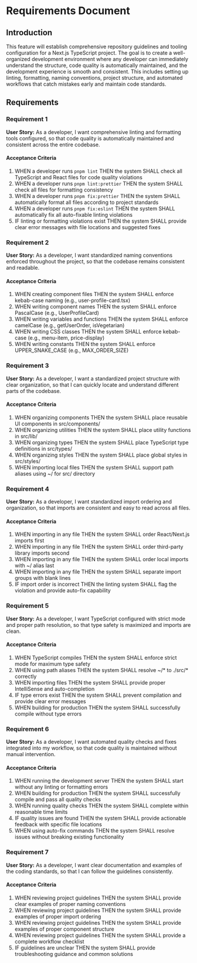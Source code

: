 # Requirements Document

## Introduction

This feature will establish comprehensive repository guidelines and tooling configuration for a Next.js TypeScript project. The goal is to create a well-organized development environment where any developer can immediately understand the structure, code quality is automatically maintained, and the development experience is smooth and consistent. This includes setting up linting, formatting, naming conventions, project structure, and automated workflows that catch mistakes early and maintain code standards.

## Requirements

### Requirement 1

**User Story:** As a developer, I want comprehensive linting and formatting tools configured, so that code quality is automatically maintained and consistent across the entire codebase.

#### Acceptance Criteria

1. WHEN a developer runs `pnpm lint` THEN the system SHALL check all TypeScript and React files for code quality violations
2. WHEN a developer runs `pnpm lint:prettier` THEN the system SHALL check all files for formatting consistency
3. WHEN a developer runs `pnpm fix:prettier` THEN the system SHALL automatically format all files according to project standards
4. WHEN a developer runs `pnpm fix:eslint` THEN the system SHALL automatically fix all auto-fixable linting violations
5. IF linting or formatting violations exist THEN the system SHALL provide clear error messages with file locations and suggested fixes

### Requirement 2

**User Story:** As a developer, I want standardized naming conventions enforced throughout the project, so that the codebase remains consistent and readable.

#### Acceptance Criteria

1. WHEN creating component files THEN the system SHALL enforce kebab-case naming (e.g., user-profile-card.tsx)
2. WHEN writing component names THEN the system SHALL enforce PascalCase (e.g., UserProfileCard)
3. WHEN writing variables and functions THEN the system SHALL enforce camelCase (e.g., getUserOrder, isVegetarian)
4. WHEN writing CSS classes THEN the system SHALL enforce kebab-case (e.g., menu-item, price-display)
5. WHEN writing constants THEN the system SHALL enforce UPPER_SNAKE_CASE (e.g., MAX_ORDER_SIZE)

### Requirement 3

**User Story:** As a developer, I want a standardized project structure with clear organization, so that I can quickly locate and understand different parts of the codebase.

#### Acceptance Criteria

1. WHEN organizing components THEN the system SHALL place reusable UI components in src/components/
2. WHEN organizing utilities THEN the system SHALL place utility functions in src/lib/
3. WHEN organizing types THEN the system SHALL place TypeScript type definitions in src/types/
4. WHEN organizing styles THEN the system SHALL place global styles in src/styles/
5. WHEN importing local files THEN the system SHALL support path aliases using ~/ for src/ directory

### Requirement 4

**User Story:** As a developer, I want standardized import ordering and organization, so that imports are consistent and easy to read across all files.

#### Acceptance Criteria

1. WHEN importing in any file THEN the system SHALL order React/Next.js imports first
2. WHEN importing in any file THEN the system SHALL order third-party library imports second
3. WHEN importing in any file THEN the system SHALL order local imports with ~/ alias last
4. WHEN importing in any file THEN the system SHALL separate import groups with blank lines
5. IF import order is incorrect THEN the linting system SHALL flag the violation and provide auto-fix capability

### Requirement 5

**User Story:** As a developer, I want TypeScript configured with strict mode and proper path resolution, so that type safety is maximized and imports are clean.

#### Acceptance Criteria

1. WHEN TypeScript compiles THEN the system SHALL enforce strict mode for maximum type safety
2. WHEN using path aliases THEN the system SHALL resolve ~/* to ./src/* correctly
3. WHEN importing files THEN the system SHALL provide proper IntelliSense and auto-completion
4. IF type errors exist THEN the system SHALL prevent compilation and provide clear error messages
5. WHEN building for production THEN the system SHALL successfully compile without type errors

### Requirement 6

**User Story:** As a developer, I want automated quality checks and fixes integrated into my workflow, so that code quality is maintained without manual intervention.

#### Acceptance Criteria

1. WHEN running the development server THEN the system SHALL start without any linting or formatting errors
2. WHEN building for production THEN the system SHALL successfully compile and pass all quality checks
3. WHEN running quality checks THEN the system SHALL complete within reasonable time limits
4. IF quality issues are found THEN the system SHALL provide actionable feedback with specific file locations
5. WHEN using auto-fix commands THEN the system SHALL resolve issues without breaking existing functionality

### Requirement 7

**User Story:** As a developer, I want clear documentation and examples of the coding standards, so that I can follow the guidelines consistently.

#### Acceptance Criteria

1. WHEN reviewing project guidelines THEN the system SHALL provide clear examples of proper naming conventions
2. WHEN reviewing project guidelines THEN the system SHALL provide examples of proper import ordering
3. WHEN reviewing project guidelines THEN the system SHALL provide examples of proper component structure
4. WHEN reviewing project guidelines THEN the system SHALL provide a complete workflow checklist
5. IF guidelines are unclear THEN the system SHALL provide troubleshooting guidance and common solutions